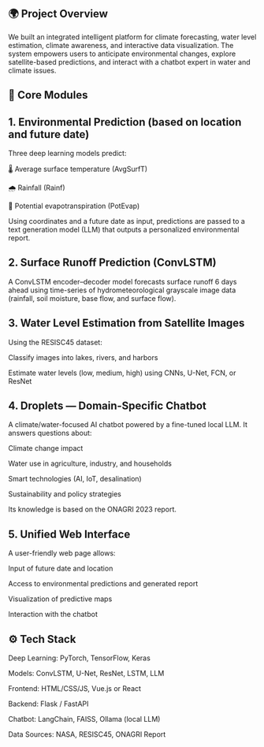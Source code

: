 ## 🌍 Project Overview
We built an integrated intelligent platform for climate forecasting, water level estimation, climate awareness, and interactive data visualization. The system empowers users to anticipate environmental changes, explore satellite-based predictions, and interact with a chatbot expert in water and climate issues.

## 🧠 Core Modules

## 1. Environmental Prediction (based on location and future date)
Three deep learning models predict:

🌡 Average surface temperature (AvgSurfT)

🌧 Rainfall (Rainf)

💨 Potential evapotranspiration (PotEvap)

Using coordinates and a future date as input, predictions are passed to a text generation model (LLM) that outputs a personalized environmental report.

## 2. Surface Runoff Prediction (ConvLSTM)
A ConvLSTM encoder–decoder model forecasts surface runoff 6 days ahead using time-series of hydrometeorological grayscale image data (rainfall, soil moisture, base flow, and surface flow).

## 3. Water Level Estimation from Satellite Images
Using the RESISC45 dataset:

Classify images into lakes, rivers, and harbors

Estimate water levels (low, medium, high) using CNNs, U-Net, FCN, or ResNet

## 4. Droplets — Domain-Specific Chatbot
A climate/water-focused AI chatbot powered by a fine-tuned local LLM. It answers questions about:

Climate change impact

Water use in agriculture, industry, and households

Smart technologies (AI, IoT, desalination)

Sustainability and policy strategies

Its knowledge is based on the ONAGRI 2023 report.

## 5. Unified Web Interface
A user-friendly web page allows:

Input of future date and location

Access to environmental predictions and generated report

Visualization of predictive maps

Interaction with the chatbot

## ⚙️ Tech Stack
Deep Learning: PyTorch, TensorFlow, Keras

Models: ConvLSTM, U-Net, ResNet, LSTM, LLM

Frontend: HTML/CSS/JS, Vue.js or React

Backend: Flask / FastAPI

Chatbot: LangChain, FAISS, Ollama (local LLM)

Data Sources: NASA, RESISC45, ONAGRI Report

